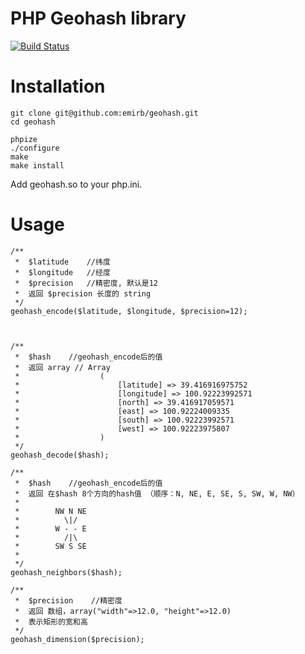 PHP Geohash library
=======
[![Build Status](https://travis-ci.org/emirb/php-geohash.svg?branch=master)](https://travis-ci.org/emirb/php-geohash)

Installation
======

	git clone git@github.com:emirb/geohash.git
	cd geohash
    
	phpize
	./configure
	make
	make install

Add geohash.so to your php.ini.
	

Usage
====

	/**
	 *  $latitude    //纬度
	 *  $longitude   //经度
	 *  $precision   //精密度, 默认是12
	 *  返回 $precision 长度的 string 
	 */
	geohash_encode($latitude, $longitude, $precision=12);  



	/**
	 *  $hash    //geohash_encode后的值
	 *  返回 array // Array
	 *					(
	 *					    [latitude] => 39.416916975752
	 *					    [longitude] => 100.92223992571
	 *					    [north] => 39.416917059571
	 *					    [east] => 100.92224009335
	 *					    [south] => 100.92223992571
	 *					    [west] => 100.92223975807
	 *					)
	 */
	geohash_decode($hash);

	/**
	 *  $hash    //geohash_encode后的值
	 *  返回 在$hash 8个方向的hash值 （顺序：N, NE, E, SE, S, SW, W, NW）
	 *  
	 *		  NW N NE
	 *		    \|/
	 *		  W - - E
	 *		    /|\
	 *		  SW S SE
	 * 
	 */
	geohash_neighbors($hash);

	/**
	 *  $precision    //精密度
	 *  返回 数组，array("width"=>12.0, "height"=>12.0) 
	 *  表示矩形的宽和高
	 */
	geohash_dimension($precision);
